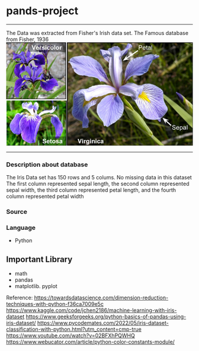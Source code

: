 # pands-project

___
The Data was extracted from Fisher's Irish data set. The Famous database from Fisher, 1936
![Alt text](irir_flowers.png)
___

### Description about database
The Iris Data set has 150 rows and 5 colums. 
No missing data in this dataset
The first column represented sepal length, the second column represented sepal width, the third column represented petal length, and the fourth column represented petal width

### Source 

### Language 
* Python 
## Important Library 
* math 
* pandas 
* matplotlib. pyplot 

 Reference: 
 https://towardsdatascience.com/dimension-reduction-techniques-with-python-f36ca7009e5c
 https://www.kaggle.com/code/jchen2186/machine-learning-with-iris-dataset
 https://www.geeksforgeeks.org/python-basics-of-pandas-using-iris-dataset/
 https://www.pycodemates.com/2022/05/iris-dataset-classification-with-python.html?utm_content=cmp-true
 https://www.youtube.com/watch?v=02BFXhPQWHQ
 https://www.webucator.com/article/python-color-constants-module/